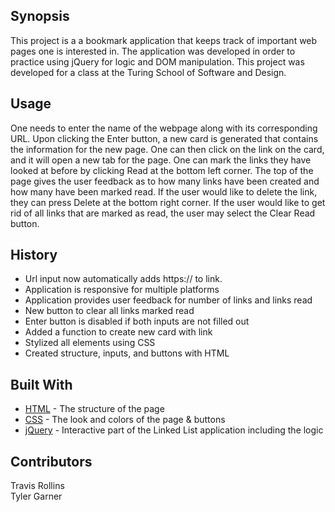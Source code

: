 ## Synopsis

This project is a a bookmark application that keeps track of important web pages one is interested in.  The application was developed in order to practice using jQuery for logic and DOM manipulation.  This project was developed for a class at the Turing School of Software and Design.

## Usage
One needs to enter the name of the webpage along with its corresponding URL.  Upon clicking the Enter button, a new card is generated that contains the information for the new page.  One can then click on the link on the card, and it will open a new tab for the page.  One can mark the links they have looked at before by clicking Read at the bottom left corner.  The top of the page gives the user feedback as to how many links have been created and how many have been marked read.  If the user would like to delete the link, they can press Delete at the bottom right corner.  If the user would like to get rid of all links that are marked as read, the user may select the Clear Read button.

## History

* Url input now automatically adds https:// to link.
* Application is responsive for multiple platforms
* Application provides user feedback for number of links and links read
* New button to clear all links marked read
* Enter button is disabled if both inputs are not filled out
* Added a function to create new card with link
* Stylized all elements using CSS
* Created structure, inputs, and buttons with HTML

## Built With

* [HTML](https://github.com/wheresmytyphone/linked-list/blob/master/index.html) - The structure of the page
* [CSS](https://github.com/wheresmytyphone/linked-list/blob/master/styles.css) - The look and colors of the page & buttons
* [jQuery](https://github.com/wheresmytyphone/linked-list/blob/master/script.js) - Interactive part of the Linked List application including the logic

## Contributors

Travis Rollins  
Tyler Garner
